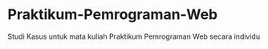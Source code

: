 # Praktikum-Pemrograman-Web
Studi Kasus untuk mata kuliah Praktikum Pemrograman Web secara individu
